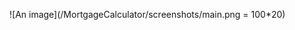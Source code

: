 ![An image](/MortgageCalculator/screenshots/main.png = 100*20) <!-- .element height="50%" width="50%" -->

